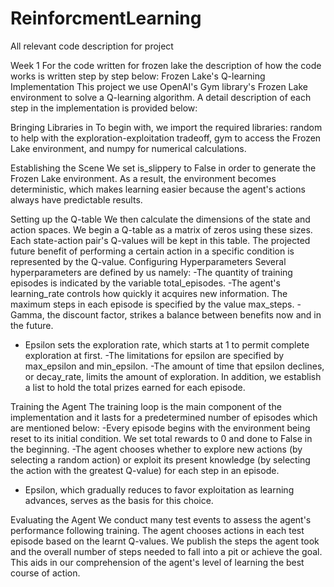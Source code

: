 # ReinforcmentLearning
All relevant code description for project

Week 1
For the code written for frozen lake the description of how the code works is written step by step below:
Frozen Lake's Q-learning Implementation
This project we use OpenAI's Gym library's Frozen Lake environment to solve a Q-learning algorithm. A detail description of each step in the implementation is provided below:

Bringing Libraries in
To begin with, we import the required libraries: random to help with the exploration-exploitation tradeoff, gym to access the Frozen Lake environment, and numpy for numerical calculations.

Establishing the Scene
We set is_slippery to False in order to generate the Frozen Lake environment. As a result, the environment becomes deterministic, which makes learning easier because the agent's actions always have predictable results.

Setting up the Q-table 
We then calculate the dimensions of the state and action spaces. We begin a Q-table as a matrix of zeros using these sizes. Each state-action pair's Q-values will be kept in this table. The projected future benefit of performing a certain action in a specific condition is represented by the Q-value. 
Configuring Hyperparameters 
Several hyperparameters are defined by us namely: 
-The quantity of training episodes is indicated by the variable total_episodes. 
-The agent's learning_rate controls how quickly it acquires new information. 
The maximum steps in each episode is specified by the value max_steps. 
-Gamma, the discount factor, strikes a balance between benefits now and in the future. 
- Epsilon sets the exploration rate, which starts at 1 to permit complete exploration at first. 
-The limitations for epsilon are specified by max_epsilon and min_epsilon.
-The amount of time that epsilon declines, or decay_rate, limits the amount of exploration. In addition, we establish a list to hold the total prizes earned for each episode. 

Training the Agent 
The training loop is the main component of the implementation and it lasts for a predetermined number of episodes which are mentioned below: 
-Every episode begins with the environment being reset to its initial condition. We set total rewards to 0 and done to False in the beginning.
-The agent chooses whether to explore new actions (by selecting a random action) or exploit its present knowledge (by selecting the action with the greatest Q-value) for each step in an episode.
- Epsilon, which gradually reduces to favor exploitation as learning advances, serves as the basis for this choice.

Evaluating the Agent 
We conduct many test events to assess the agent's performance following training. The agent chooses actions in each test episode based on the learnt Q-values. We publish the steps the agent took and the overall number of steps needed to fall into a pit or achieve the goal. This aids in our comprehension of the agent's level of learning the best course of action.

